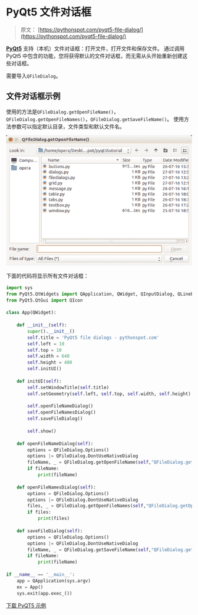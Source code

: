 # PyQt5 文件对话框

> 原文： [https://pythonspot.com/pyqt5-file-dialog/](https://pythonspot.com/pyqt5-file-dialog/)

[**PyQt5**](https://pythonspot.com/pyqt5/) 支持（本机）文件对话框：打开文件，打开文件和保存文件。 通过调用 PyQt5 中包含的功能，您将获得默认的文件对话框，而无需从头开始重新创建这些对话框。

需要导入`QFileDialog`。

## 文件对话框示例

使用的方法是`QFileDialog.getOpenFileName()`，`QFileDialog.getOpenFileNames()`，`QFileDialog.getSaveFileName()`。 使用方法参数可以指定默认目录，文件类型和默认文件名。

![pyqt5-open-file-dialog](img/c145c7271f700e11aa378a211bb94dff.jpg)

下面的代码将显示所有文件对话框：

```py
import sys
from PyQt5.QtWidgets import QApplication, QWidget, QInputDialog, QLineEdit, QFileDialog
from PyQt5.QtGui import QIcon

class App(QWidget):

    def __init__(self):
        super().__init__()
        self.title = 'PyQt5 file dialogs - pythonspot.com'
        self.left = 10
        self.top = 10
        self.width = 640
        self.height = 480
        self.initUI()

    def initUI(self):
        self.setWindowTitle(self.title)
        self.setGeometry(self.left, self.top, self.width, self.height)

        self.openFileNameDialog()
        self.openFileNamesDialog()
        self.saveFileDialog()

        self.show()

    def openFileNameDialog(self):
        options = QFileDialog.Options()
        options |= QFileDialog.DontUseNativeDialog
        fileName, _ = QFileDialog.getOpenFileName(self,"QFileDialog.getOpenFileName()", "","All Files (*);;Python Files (*.py)", options=options)
        if fileName:
            print(fileName)

    def openFileNamesDialog(self):
        options = QFileDialog.Options()
        options |= QFileDialog.DontUseNativeDialog
        files, _ = QFileDialog.getOpenFileNames(self,"QFileDialog.getOpenFileNames()", "","All Files (*);;Python Files (*.py)", options=options)
        if files:
            print(files)

    def saveFileDialog(self):
        options = QFileDialog.Options()
        options |= QFileDialog.DontUseNativeDialog
        fileName, _ = QFileDialog.getSaveFileName(self,"QFileDialog.getSaveFileName()","","All Files (*);;Text Files (*.txt)", options=options)
        if fileName:
            print(fileName)

if __name__ == '__main__':
    app = QApplication(sys.argv)
    ex = App()
    sys.exit(app.exec_())

```

[下载 PyQT5 示例](https://pythonspot.com/download-pyqt5-examples/)
